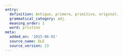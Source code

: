 ```yaml
---
entry:
  definition: Antiguo, primero, primitivo, original.
  grammatical_category: adj.
  meaning_order: 1
  word: prístino
meta:
  added_on: '2015-06-01'
  source_name: DLE
  source_version: 23
---
```

